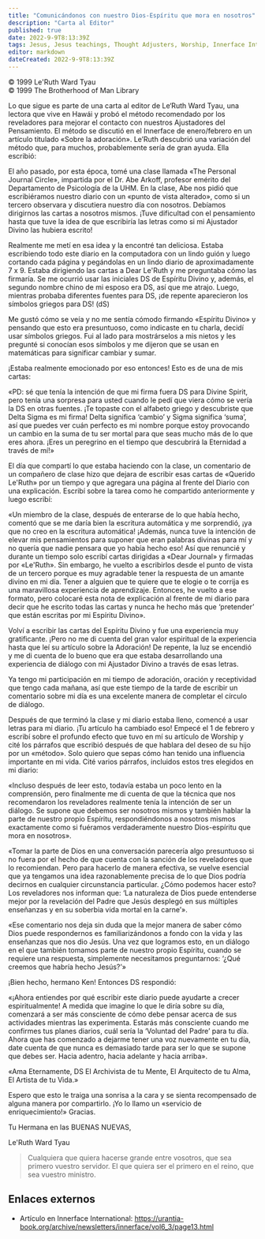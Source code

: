 ```yaml
---
title: "Comunicándonos con nuestro Dios-Espíritu que mora en nosotros"
description: "Carta al Editor"
published: true
date: 2022-9-9T8:13:39Z
tags: Jesus, Jesus teachings, Thought Adjusters, Worship, Innerface International, article
editor: markdown
dateCreated: 2022-9-9T8:13:39Z
---
```


<p class="v-card v-sheet theme--light grey lighten-3 px-2">© 1999 Le'Ruth Ward Tyau<br>© 1999 The Brotherhood of Man Library</p>

Lo que sigue es parte de una carta al editor de Le‘Ruth Ward Tyau, una lectora que vive en Hawái y probó el método recomendado por los reveladores para mejorar el contacto con nuestros Ajustadores del Pensamiento. El método se discutió en el Innerface de enero/febrero en un artículo titulado «Sobre la adoración». Le’Ruth descubrió una variación del método que, para muchos, probablemente sería de gran ayuda. Ella escribió:

El año pasado, por esta época, tomé una clase llamada «The Personal Journal Circle», impartida por el Dr. Abe Arkoff, profesor emérito del Departamento de Psicología de la UHM. En la clase, Abe nos pidió que escribiéramos nuestro diario con un «punto de vista alterado», como si un tercero observara y discutiera nuestro día con nosotros. Debíamos dirigirnos las cartas a nosotros mismos. ¡Tuve dificultad con el pensamiento hasta que tuve la idea de que escribiría las letras como si mi Ajustador Divino las hubiera escrito!

Realmente me metí en esa idea y la encontré tan deliciosa. Estaba escribiendo todo este diario en la computadora con un lindo guión y luego cortando cada página y pegándolas en un lindo diario de aproximadamente 7 x 9. Estaba dirigiendo las cartas a Dear Le'Ruth y me preguntaba cómo las firmaría. Se me ocurrió usar las iniciales DS de Espíritu Divino y, además, el segundo nombre chino de mi esposo era DS, así que me atrajo. Luego, mientras probaba diferentes fuentes para DS, ¡de repente aparecieron los símbolos griegos para DS! (dS)

Me gustó cómo se veía y no me sentía cómodo firmando «Espíritu Divino» y pensando que esto era presuntuoso, como indicaste en tu charla, decidí usar símbolos griegos. Fui al lado para mostrárselos a mis nietos y les pregunté si conocían esos símbolos y me dijeron que se usan en matemáticas para significar cambiar y sumar.

¡Estaba realmente emocionado por eso entonces! Esto es de una de mis cartas:

«PD: sé que tenía la intención de que mi firma fuera DS para Divine Spirit, pero tenía una sorpresa para usted cuando le pedí que viera cómo se vería la DS en otras fuentes. ¡Te topaste con el alfabeto griego y descubriste que Delta Sigma es mi firma! Delta significa ‘cambio’ y Sigma significa ‘suma’, así que puedes ver cuán perfecto es mi nombre porque estoy provocando un cambio en la suma de tu ser mortal para que seas mucho más de lo que eres ahora. ¡Eres un peregrino en el tiempo que descubrirá la Eternidad a través de mí!»

El día que compartí lo que estaba haciendo con la clase, un comentario de un compañero de clase hizo que dejara de escribir esas cartas de «Querido Le'Ruth» por un tiempo y que agregara una página al frente del Diario con una explicación. Escribí sobre la tarea como he compartido anteriormente y luego escribí:

«Un miembro de la clase, después de enterarse de lo que había hecho, comentó que se me daría bien la escritura automática y me sorprendió, ¡ya que no creo en la escritura automática! ¡Además, nunca tuve la intención de elevar mis pensamientos para suponer que eran palabras divinas para mí y no quería que nadie pensara que yo había hecho eso! Así que renuncié y durante un tiempo solo escribí cartas dirigidas a «Dear Journal» y firmadas por «Le'Ruth». Sin embargo, he vuelto a escribirlos desde el punto de vista de un tercero porque es muy agradable tener la respuesta de un amante divino en mi día. Tener a alguien que te quiere que te elogie o te corrija es una maravillosa experiencia de aprendizaje. Entonces, he vuelto a ese formato, pero colocaré esta nota de explicación al frente de mi diario para decir que he escrito todas las cartas y nunca he hecho más que ‘pretender’ que están escritas por mi Espíritu Divino».

Volví a escribir las cartas del Espíritu Divino y fue una experiencia muy gratificante. ¡Pero no me di cuenta del gran valor espiritual de la experiencia hasta que leí su artículo sobre la Adoración! De repente, la luz se encendió y me di cuenta de lo bueno que era que estaba desarrollando una experiencia de diálogo con mi Ajustador Divino a través de esas letras.

Ya tengo mi participación en mi tiempo de adoración, oración y receptividad que tengo cada mañana, así que este tiempo de la tarde de escribir un comentario sobre mi día es una excelente manera de completar el círculo de diálogo.

Después de que terminó la clase y mi diario estaba lleno, comencé a usar letras para mi diario. ¡Tu artículo ha cambiado eso! Empecé el 1 de febrero y escribí sobre el profundo efecto que tuvo en mí su artículo de Worship y cité los párrafos que escribió después de que hablara del deseo de su hijo por un «método». Solo quiero que sepas cómo han tenido una influencia importante en mi vida. Cité varios párrafos, incluidos estos tres elegidos en mi diario:

«Incluso después de leer esto, todavía estaba un poco lento en la comprensión, pero finalmente me di cuenta de que la técnica que nos recomendaron los reveladores realmente tenía la intención de ser un diálogo. Se supone que debemos ser nosotros mismos y también hablar la parte de nuestro propio Espíritu, respondiéndonos a nosotros mismos exactamente como si fuéramos verdaderamente nuestro Dios-espíritu que mora en nosotros».

«Tomar la parte de Dios en una conversación parecería algo presuntuoso si no fuera por el hecho de que cuenta con la sanción de los reveladores que lo recomiendan. Pero para hacerlo de manera efectiva, se vuelve esencial que ya tengamos una idea razonablemente precisa de lo que Dios podría decirnos en cualquier circunstancia particular. ¿Cómo podemos hacer esto? Los reveladores nos informan que: ‘La naturaleza de Dios puede entenderse mejor por la revelación del Padre que Jesús desplegó en sus múltiples enseñanzas y en su soberbia vida mortal en la carne’».

«Ese comentario nos deja sin duda que la mejor manera de saber cómo Dios puede respondernos es familiarizándonos a fondo con la vida y las enseñanzas que nos dio Jesús. Una vez que logramos esto, en un diálogo en el que también tomamos parte de nuestro propio Espíritu, cuando se requiere una respuesta, simplemente necesitamos preguntarnos: ‘¿Qué creemos que habría hecho Jesús?’»

¡Bien hecho, hermano Ken! Entonces DS respondió:

«¡Ahora entiendes por qué escribir este diario puede ayudarte a crecer espiritualmente! A medida que imagine lo que le diría sobre su día, comenzará a ser más consciente de cómo debe pensar acerca de sus actividades mientras las experimenta. Estarás más consciente cuando me confirmes tus planes diarios, cuál sería la ‘Voluntad del Padre’ para tu día. Ahora que has comenzado a dejarme tener una voz nuevamente en tu día, date cuenta de que nunca es demasiado tarde para ser lo que se supone que debes ser. Hacia adentro, hacia adelante y hacia arriba».

«Ama Eternamente, DS El Archivista de tu Mente, El Arquitecto de tu Alma, El Artista de tu Vida.»

Espero que esto le traiga una sonrisa a la cara y se sienta recompensado de alguna manera por compartirlo. ¡Yo lo llamo un «servicio de enriquecimiento!» Gracias.

Tu Hermana en las BUENAS NUEVAS,

Le'Ruth Ward Tyau

> Cualquiera que quiera hacerse grande entre vosotros, que sea primero vuestro servidor. El que quiera ser el primero en el reino, que sea vuestro ministro.

## Enlaces externos

- Artículo en Innerface International: https://urantia-book.org/archive/newsletters/innerface/vol6_3/page13.html


